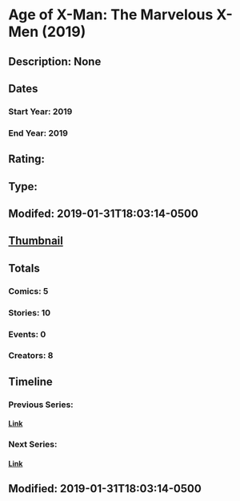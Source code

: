 # Age of X-Man: The Marvelous X-Men (2019)
## Description: None
## Dates
### Start Year: 2019
### End Year: 2019
## Rating: 
## Type: 
## Modifed: 2019-01-31T18:03:14-0500
## [Thumbnail](http://i.annihil.us/u/prod/marvel/i/mg/5/d0/5c53536aaf141.jpg)
## Totals
### Comics: 5
### Stories: 10
### Events: 0
### Creators: 8
## Timeline
### Previous Series: 
#### [Link]()
### Next Series: 
#### [Link]()
## Modified: 2019-01-31T18:03:14-0500
